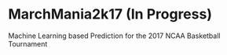 # MarchMania2k17 (In Progress)
Machine Learning based Prediction for the 2017 NCAA Basketball Tournament
